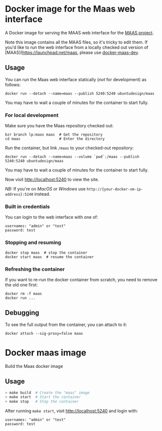 Docker image for the Maas web interface
===

A Docker image for serving the MAAS web interface for the [MAAS project](https://launchpad.net/maas).

Note this image contains all the MAAS files, so it's tricky to edit them. If you'd like to run the web interface from a locally checked out version of [MAAS](https://launchpad.net/maas, please use [docker-maas-dev](https://github.com/ubuntudesign/docker-maas-dev).

Usage
---

You can run the Maas web interface statically (*not* for development) as follows:

    docker run --detach --name=maas --publish 5240:5240 ubuntudesign/maas

You may have to wait a couple of minutes for the container to start fully.

### For local development

Make sure you have the Maas repository checked out:

    bzr branch lp:maas maas  # Get the repository
    cd maas                  # Enter the directory

Run the container, but link `/maas` to your checked-out repository:

    docker run --detach --name=maas --volume `pwd`:/maas --publish 5240:5240 ubuntudesign/maas

You may have to wait a couple of minutes for the container to start fully.
    
Now visit <http://localhost:5240> to view the site.

*NB:* If you're on *MacOS* or *Windows* use `http://{your-docker-vm-ip-address}:5240` instead.

### Built in credentials

You can login to the web interface with one of:

    usernames: "admin" or "test"
    password: test

### Stopping and resuming

    docker stop maas  # stop the container
    docker start maas  # resume the container

### Refreshing the container

If you want to re-run the docker container from scratch, you need to remove the old one first:

    docker rm -f maas
    docker run ...

Debugging
---

To see the full output from the container, you can attach to it:

    docker attach --sig-proxy=false maas


Docker maas image
===

Build the Maas docker image

Usage
---

``` bash
> make build  # Create the "maas" image
> make start  # Start the container
> make stop   # Stop the container
```

After running `make start`, visit <http://localhost:5240> and login with:

```
usernames: "admin" or "test"
password: test
```
